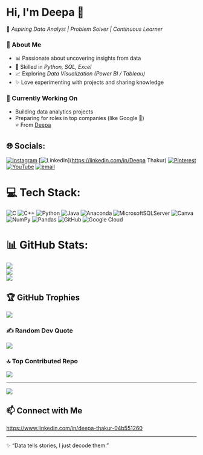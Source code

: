 # Hi, I'm Deepa 👋  

🚀 *Aspiring Data Analyst | Problem Solver | Continuous Learner*  

### 🌟 About Me
- 📊 Passionate about uncovering insights from data  
- 🐍 Skilled in *Python, SQL, Excel*  
- 📈 Exploring *Data Visualization (Power BI / Tableau)*  
- ✨ Love experimenting with projects and sharing knowledge 

### 🌱 Currently Working On
- Building data analytics projects  
- Preparing for roles in top companies (like Google 🚀)  
⭐️ From [Deepa](https://github.com/dee12analyst)

## 🌐 Socials:
[![Instagram](https://img.shields.io/badge/Instagram-%23E4405F.svg?logo=Instagram&logoColor=white)](https://instagram.com/_the_deep_life) [![LinkedIn](https://img.shields.io/badge/LinkedIn-%230077B5.svg?logo=linkedin&logoColor=white)](https://linkedin.com/in/Deepa Thakur) [![Pinterest](https://img.shields.io/badge/Pinterest-%23E60023.svg?logo=Pinterest&logoColor=white)](https://pinterest.com/dt4663978) [![YouTube](https://img.shields.io/badge/YouTube-%23FF0000.svg?logo=YouTube&logoColor=white)](https://youtube.com/@@deepathakur8792) [![email](https://img.shields.io/badge/Email-D14836?logo=gmail&logoColor=white)](mailto:dt@4663978@gmail.com) 

# 💻 Tech Stack:
![C](https://img.shields.io/badge/c-%2300599C.svg?style=for-the-badge&logo=c&logoColor=white) ![C++](https://img.shields.io/badge/c++-%2300599C.svg?style=for-the-badge&logo=c%2B%2B&logoColor=white) ![Python](https://img.shields.io/badge/python-3670A0?style=for-the-badge&logo=python&logoColor=ffdd54) ![Java](https://img.shields.io/badge/java-%23ED8B00.svg?style=for-the-badge&logo=openjdk&logoColor=white) ![Anaconda](https://img.shields.io/badge/Anaconda-%2344A833.svg?style=for-the-badge&logo=anaconda&logoColor=white) ![MicrosoftSQLServer](https://img.shields.io/badge/Microsoft%20SQL%20Server-CC2927?style=for-the-badge&logo=microsoft%20sql%20server&logoColor=white) ![Canva](https://img.shields.io/badge/Canva-%2300C4CC.svg?style=for-the-badge&logo=Canva&logoColor=white) ![NumPy](https://img.shields.io/badge/numpy-%23013243.svg?style=for-the-badge&logo=numpy&logoColor=white) ![Pandas](https://img.shields.io/badge/pandas-%23150458.svg?style=for-the-badge&logo=pandas&logoColor=white) ![GitHub](https://img.shields.io/badge/github-%23121011.svg?style=for-the-badge&logo=github&logoColor=white) ![Google Cloud](https://img.shields.io/badge/GoogleCloud-%234285F4.svg?style=for-the-badge&logo=google-cloud&logoColor=white)
# 📊 GitHub Stats:
![](https://github-readme-stats.vercel.app/api?username=dee12analyst&theme=dark&hide_border=false&include_all_commits=true&count_private=false)<br/>
![](https://nirzak-streak-stats.vercel.app/?user=dee12analyst&theme=dark&hide_border=false)<br/>
![](https://github-readme-stats.vercel.app/api/top-langs/?username=dee12analyst&theme=dark&hide_border=false&include_all_commits=true&count_private=false&layout=compact)

## 🏆 GitHub Trophies
![](https://github-profile-trophy.vercel.app/?username=dee12analyst&theme=radical&no-frame=false&no-bg=true&margin-w=4)

### ✍️ Random Dev Quote
![](https://quotes-github-readme.vercel.app/api?type=horizontal&theme=radical)

### 🔝 Top Contributed Repo
![](https://github-contributor-stats.vercel.app/api?username=dee12analyst&limit=5&theme=dark&combine_all_yearly_contributions=true)

---
[![](https://visitcount.itsvg.in/api?id=dee12analyst&icon=0&color=0)](https://visitcount.itsvg.in)

<!-- Proudly created with GPRM ( https://gprm.itsvg.in ) -->

## 📫 Connect with Me  
https://www.linkedin.com/in/deepa-thakur-04b551260

---
✨ “Data tells stories, I just decode them.”
